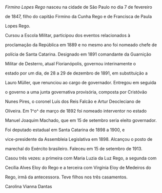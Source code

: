 

*Firmino Lopes Rego* nasceu na cidade de São Paulo no dia 7 de fevereiro

de 1847, filho do capitão Firmino da Cunha Rego e de Francisca de Paula

Lopes Rego.



Cursou a Escola Militar, participou dos eventos relacionados à

proclamação da República em 1889 e no mesmo ano foi nomeado chefe de

polícia de Santa Catarina. Designado em 1891 comandante da Guarnição

Militar de Desterro, atual Florianópolis, governou interinamente o

estado por um dia, de 28 a 29 de dezembro de 1891, em substituição a

Lauro Müller, que renunciou ao cargo de governador. Entregou em seguida

o governo a uma junta governativa provisória, composta por Cristóvão

Nunes Pires, o coronel Luís dos Reis Falcão e Artur Deocleciano de

Oliveira. Em 1^o^ de março de 1892 foi nomeado interventor no estado

Manuel Joaquim Machado, que em 15 de setembro seria eleito governador.



Foi deputado estadual em Santa Catarina de 1898 a 1900, e

vice-presidente da Assembleia Legislativa em 1898. Alcançou o posto de

marechal do Exército brasileiro. Faleceu em 15 de setembro de 1913.



Casou três vezes: a primeira com Maria Luzia da Luz Rego, a segunda com

Cecília Alves Eloy do Rego e a terceira com Virgínia Eloy de Medeiros do

Rego, irmã da antecessora. Teve filhos nos três casamentos.



Carolina Vianna Dantas



